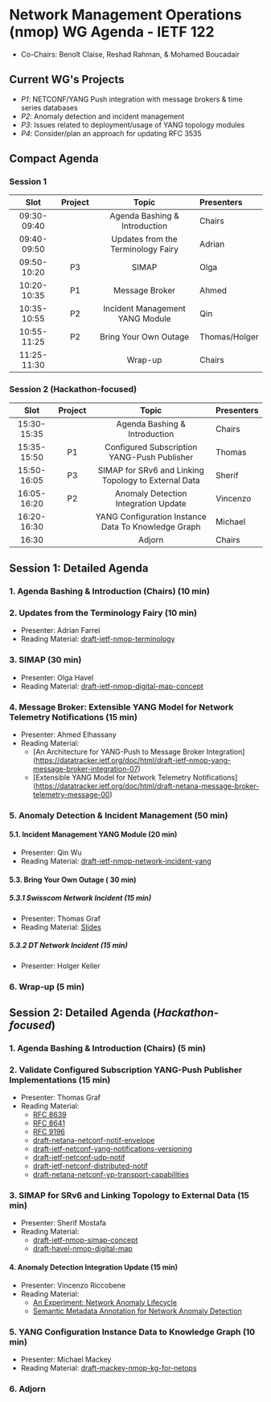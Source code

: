 # Network Management Operations (nmop) WG Agenda - IETF 122

* Co-Chairs: Benoît Claise, Reshad Rahman, & Mohamed Boucadair

## Current WG's Projects

* *P1*: NETCONF/YANG Push integration with message brokers & time series databases
* *P2*: Anomaly detection and incident management
* *P3*: Issues related to deployment/usage of YANG topology modules
* *P4*: Consider/plan an approach for updating RFC 3535


## Compact Agenda

### Session 1

| Slot        | Project |Topic                                                      | Presenters   |
|:-----------:|:-------:|:---------------------------------------------------------:|:-------------|
| 09:30-09:40 |         | Agenda Bashing & Introduction                             | Chairs       |
| 09:40-09:50 |         | Updates from the Terminology Fairy                        | Adrian       |
| 09:50-10:20 |    P3   | SIMAP                                                     | Olga         |
| 10:20-10:35 |    P1   | Message Broker                                            | Ahmed        |
| 10:35-10:55 |    P2   | Incident Management YANG Module                           | Qin          |
| 10:55-11:25 |    P2   | Bring Your Own Outage                                     | Thomas/Holger|
| 11:25-11:30 |         | Wrap-up                                                   | Chairs       |

### Session 2  (Hackathon-focused)

| Slot       | Project |Topic                                                      | Presenters |
|:----------:|:-------:|:---------------------------------------------------------:|:-----------|
|15:30-15:35 |         | Agenda Bashing & Introduction                             | Chairs     |
|15:35-15:50 |   P1    | Configured Subscription YANG-Push Publisher               | Thomas     |
|15:50-16:05 |   P3    | SIMAP for SRv6 and Linking Topology to External Data      | Sherif     |
|16:05-16:20 |   P2    | Anomaly Detection Integration Update                      | Vincenzo   |
|16:20-16:30 |         | YANG Configuration Instance Data To Knowledge Graph       | Michael    |
|16:30       |         |Adjorn                                                     | Chairs     |

## Session 1: Detailed Agenda

### 1. Agenda Bashing & Introduction (Chairs) (10 min)

### 2. Updates from the Terminology Fairy (10 min)

 * Presenter: Adrian Farrel
 * Reading Material: [draft-ietf-nmop-terminology](https://datatracker.ietf.org/doc/draft-ietf-nmop-terminology/)

### 3. SIMAP (30 min)

 * Presenter: Olga Havel
 * Reading Material: [draft-ietf-nmop-digital-map-concept](https://datatracker.ietf.org/doc/draft-ietf-nmop-digital-map-concept/)
   
### 4. Message Broker: Extensible YANG Model for Network Telemetry Notifications (15 min)

 * Presenter: Ahmed Elhassany
 * Reading Material:
    + [An Architecture for YANG-Push to Message Broker Integration] (https://datatracker.ietf.org/doc/html/draft-ietf-nmop-yang-message-broker-integration-07)
    + [Extensible YANG Model for Network Telemetry Notifications] (https://datatracker.ietf.org/doc/html/draft-netana-message-broker-telemetry-message-00)

### 5. Anomaly Detection & Incident Management (50 min)

#### 5.1. Incident Management YANG Module (20 min)

 * Presenter: Qin Wu
 * Reading Material: [draft-ietf-nmop-network-incident-yang](https://datatracker.ietf.org/doc/draft-ietf-nmop-network-incident-yang/)

#### 5.3. Bring Your Own Outage ( 30 min)

##### 5.3.1 Swisscom Network Incident (15 min)

* Presenter: Thomas Graf
* Reading Material: [Slides](https://github.com/network-analytics/ietf-network-analytics-document-status/blob/main/122/NMOP/nmop-interim-swisscom-network-analytics-network-incident-postmortem.pdf)

##### 5.3.2 DT Network Incident (15 min)

* Presenter: Holger Keller

### 6. Wrap-up (5 min)

## Session 2: Detailed Agenda (*Hackathon-focused*)

### 1. Agenda Bashing & Introduction (Chairs) (5 min)

### 2. Validate Configured Subscription YANG-Push Publisher Implementations (15 min)

* Presenter: Thomas Graf
* Reading Material:
    + [RFC 8639](https://datatracker.ietf.org/doc/html/rfc8639)
    + [RFC 8641](https://datatracker.ietf.org/doc/html/rfc8641)
    + [RFC 9196](https://datatracker.ietf.org/doc/html/rfc9196)
    + [draft-netana-netconf-notif-envelope](https://datatracker.ietf.org/doc/html/draft-netana-netconf-notif-envelope)
    + [draft-ietf-netconf-yang-notifications-versioning](https://datatracker.ietf.org/doc/html/draft-ietf-netconf-yang-notifications-versioning)
    + [draft-ietf-netconf-udp-notif](https://datatracker.ietf.org/doc/html/draft-ietf-netconf-udp-notif)
    + [draft-ietf-netconf-distributed-notif](https://datatracker.ietf.org/doc/html/draft-ietf-netconf-distributed-notif)
    + [draft-netana-netconf-yp-transport-capabilities](https://datatracker.ietf.org/doc/html/draft-netana-netconf-yp-transport-capabilities)

### 3. SIMAP for SRv6 and Linking Topology to External Data (15 min)

* Presenter: Sherif Mostafa
* Reading Material:
    + [draft-ietf-nmop-simap-concept](https://datatracker.ietf.org/doc/draft-ietf-nmop-simap-concept/)
    + [draft-havel-nmop-digital-map](https://datatracker.ietf.org/doc/draft-havel-nmop-digital-map/)

#### 4. Anomaly Detection Integration Update   (15 min)

 * Presenter: Vincenzo Riccobene
 * Reading Material:
   + [An Experiment: Network Anomaly Lifecycle](https://datatracker.ietf.org/doc/draft-ietf-nmop-network-anomaly-lifecycle/)
   + [Semantic Metadata Annotation for Network Anomaly Detection](https://datatracker.ietf.org/doc/draft-ietf-nmop-network-anomaly-semantics/)

### 5. YANG Configuration Instance Data to Knowledge Graph (10 min)

* Presenter: Michael Mackey
* Reading Material: [draft-mackey-nmop-kg-for-netops](https://datatracker.ietf.org/doc/draft-mackey-nmop-kg-for-netops/)

### 6. Adjorn
